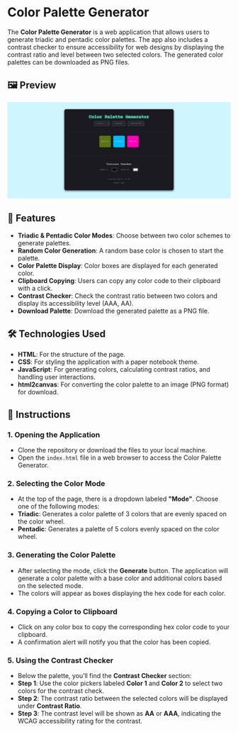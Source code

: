 # Color Palette Generator

The **Color Palette Generator** is a web application that allows users to generate triadic and pentadic color palettes. The app also includes a contrast checker to ensure accessibility for web designs by displaying the contrast ratio and level between two selected colors. The generated color palettes can be downloaded as PNG files.

## 🖼️ Preview
![Color Palette Generator Screenshot](colorpalette.png)  

## 🚀 Features
- **Triadic & Pentadic Color Modes**: Choose between two color schemes to generate palettes.
- **Random Color Generation**: A random base color is chosen to start the palette.
- **Color Palette Display**: Color boxes are displayed for each generated color.
- **Clipboard Copying**: Users can copy any color code to their clipboard with a click.
- **Contrast Checker**: Check the contrast ratio between two colors and display its accessibility level (AAA, AA).
- **Download Palette**: Download the generated palette as a PNG file.
  
## 🛠️ Technologies Used
- **HTML**: For the structure of the page.
- **CSS**: For styling the application with a paper notebook theme.
- **JavaScript**: For generating colors, calculating contrast ratios, and handling user interactions.
- **html2canvas**: For converting the color palette to an image (PNG format) for download.

## 📜 Instructions

  ### 1. **Opening the Application**
  - Clone the repository or download the files to your local machine.
  - Open the `index.html` file in a web browser to access the Color Palette Generator.

  ### 2. **Selecting the Color Mode**
  - At the top of the page, there is a dropdown labeled **"Mode"**. Choose one of the following modes:
  - **Triadic**: Generates a color palette of 3 colors that are evenly spaced on the color wheel.
  - **Pentadic**: Generates a palette of 5 colors evenly spaced on the color wheel.

  ### 3. **Generating the Color Palette**
  - After selecting the mode, click the **Generate** button. The application will generate a color palette with a base color and additional colors based on the selected mode.
  - The colors will appear as boxes displaying the hex code for each color.

  ### 4. **Copying a Color to Clipboard**
  - Click on any color box to copy the corresponding hex color code to your clipboard.
  - A confirmation alert will notify you that the color has been copied.

  ### 5. **Using the Contrast Checker**
  - Below the palette, you’ll find the **Contrast Checker** section:
  - **Step 1**: Use the color pickers labeled **Color 1** and **Color 2** to select two colors for the contrast check.
  - **Step 2**: The contrast ratio between the selected colors will be displayed under **Contrast Ratio**.
  - **Step 3**: The contrast level will be shown as **AA** or **AAA**, indicating the WCAG accessibility rating for the contrast.
